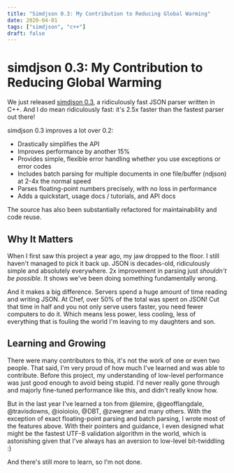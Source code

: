 ```yaml
---
title: "Simdjson 0.3: My Contribution to Reducing Global Warming"
date: 2020-04-01
tags: ["simdjson", "c++"]
draft: false
---
```


# simdjson 0.3: My Contribution to Reducing Global Warming

We just released [simdjson 0.3](https://lemire.me/blog/2020/03/31/we-released-simdjson-0-3-the-fastest-json-parser-in-the-world-is-even-better/), a ridiculously fast
JSON parser written in C++. And I do mean ridiculously fast: it's 2.5x faster than the fastest
parser out there!

simdjson 0.3 improves a lot over 0.2:
* Drastically simplifies the API
* Improves performance by another 15%
* Provides simple, flexible error handling whether you use exceptions or error codes
* Includes batch parsing for multiple documents in one file/buffer (ndjson) at 2-4x the normal speed
* Parses floating-point numbers precisely, with no loss in performance
* Adds a quickstart, usage docs / tutorials, and API docs

The source has also been substantially refactored for maintainability and code reuse.

## Why It Matters

When I first saw this project a year ago, my jaw dropped to the floor. I still haven't managed to
pick it back up. JSON is decades-old, ridiculously simple and absolutely everywhere. 2x improvement
in parsing just *shouldn't be possible*. It shows we've been doing something fundamentally wrong.

And it makes a big difference. Servers spend a huge amount of time reading and writing JSON. At
Chef, over 50% of the total was spent on JSON! Cut that time in half and you not only serve users
faster, you need fewer computers to do it. Which means less power, less cooling, less of everything
that is fouling the world I'm leaving to my daughters and son.

## Learning and Growing

There were many contributors to this, it's not the work of one or even two people. That said, I'm
very proud of how much I've learned and was able to contribute. Before this project, my
understanding of low-level performance was just good enough to avoid being stupid. I'd never really
gone through and majorly fine-tuned performance like this, and didn't really know how.

But in the last year I've learned a ton from @lemire, @geofflangdale, @travisdowns, @ioioioio, @DBT, @zwegner and many others. With the exception of exact floating-point parsing and batch parsing, I
wrote most of the features above. With their pointers and guidance, I even designed what might be
the fastest UTF-8 validation algorithm in the world, which is astonishing given that I've always has
an aversion to low-level bit-twiddling :)

And there's still more to learn, so I'm not done.